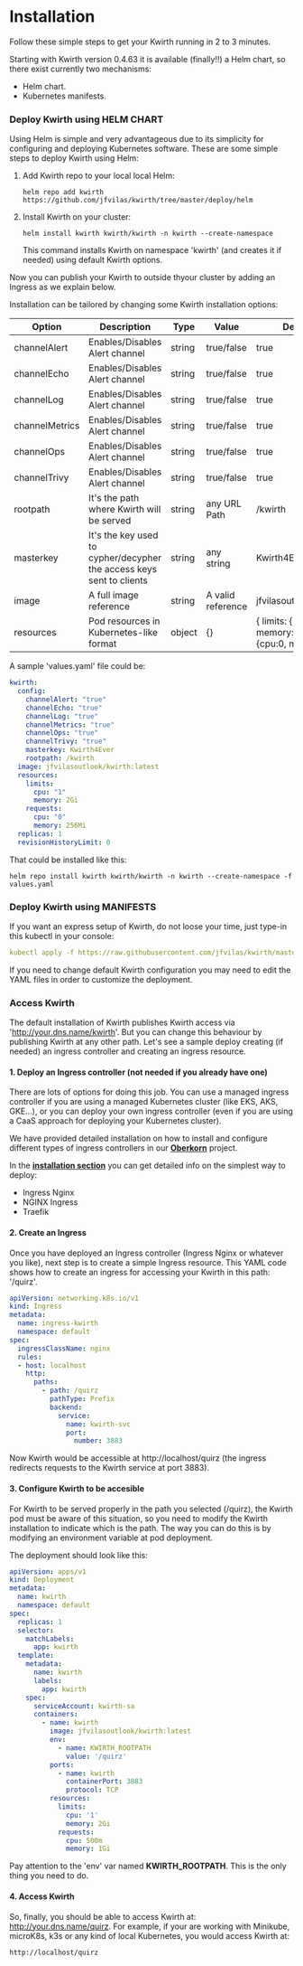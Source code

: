 # Installation
Follow these simple steps to get your Kwirth running in 2 to 3 minutes.

Starting with Kwirth version 0.4.63 it is available (finally!!) a 
Helm chart, so there exist currently two mechanisms:
  - Helm chart.
  - Kubernetes manifests.


### Deploy Kwirth using HELM CHART
Using Helm is simple and very advantageous due to its simplicity for configuring and deploying Kubernetes software. These are some simple steps to deploy Kwirth using Helm:

  1. Add Kwirth repo to your local local Helm:
     ```
     helm repo add kwirth https://github.com/jfvilas/kwirth/tree/master/deploy/helm
     ```
  2. Install Kwirth on your cluster:
     ```
     helm install kwirth kwirth/kwirth -n kwirth --create-namespace
     ```
     This command installs Kwirth on namespace 'kwirth' (and creates it if needed) using default Kwirth options.

Now you can publish your Kwirth to outside thyour cluster by adding an Ingress as we explain below.

Installation can be tailored by changing some Kwirth installation options:

| Option        | Description | Type | Value  |Default value |
| -             | -           | -    |-       |-             |
| channelAlert  | Enables/Disables Alert channel | string | true/false  | true |
| channelEcho   | Enables/Disables Alert channel | string | true/false  | true  |
| channelLog    | Enables/Disables Alert channel | string | true/false  | true  |
| channelMetrics| Enables/Disables Alert channel | string | true/false  | true  |
| channelOps    | Enables/Disables Alert channel | string | true/false  | true  |
| channelTrivy  | Enables/Disables Alert channel | string | true/false  | true  |
| rootpath      | It's the path where Kwirth will be served | string | any URL Path | /kwirth  |
| masterkey     | It's the key used to cypher/decypher the access keys sent to clients | string | any string | Kwirth4Ever  |
| image         | A full image reference | string | A valid reference | jfvilasoutlook/kwirth:latest |
| resources     | Pod resources in Kubernetes-like format | object | {}  | { limits: { cpu:1, memory:2Gi }, requests: {cpu:0, memory:256Mi } }|

A sample 'values.yaml' file could be:

```yaml
kwirth:
  config:
    channelAlert: "true"
    channelEcho: "true"
    channelLog: "true"
    channelMetrics: "true"
    channelOps: "true"
    channelTrivy: "true"
    masterkey: Kwirth4Ever
    rootpath: /kwirth
  image: jfvilasoutlook/kwirth:latest
  resources:
    limits:
      cpu: "1"
      memory: 2Gi
    requests:
      cpu: "0"
      memory: 256Mi
  replicas: 1
  revisionHistoryLimit: 0
```

That could be installed like this:
```
helm repo install kwirth kwirth/kwirth -n kwirth --create-namespace -f values.yaml
```

### Deploy Kwirth using MANIFESTS
If you want an express setup of Kwirth, do not loose your time, just type-in this kubectl in your console:

```yaml
kubectl apply -f https://raw.githubusercontent.com/jfvilas/kwirth/master/test/kwirth.yaml
```

If you need to change default Kwirth configuration you may need to edit the YAML files in order to customize the deployment.

### Access Kwirth
The default installation of Kwirth publishes Kwirth access via 'http://your.dns.name/kwirth'. But you can change this behaviour by publishing Kwirth at any other path. Let's see a sample deploy creating (if needed) an ingress controller and creating an ingress resource.

#### 1. Deploy an Ingress controller (not needed if you already have one)
There are lots of options for doing this job. You can use a managed ingress controller if you are using a managed Kubernetes cluster (like EKS, AKS, GKE...), or you can deploy your own ingress controller (even if you are using a CaaS approach for deploying your Kubernetes cluster).

We have provided detailed installation on how to install and configure different types of ingress controllers in our [**Oberkorn**](https://jfvilas.github.io/oberkorn/#/README) project.

In the [**installation section**](https://jfvilas.github.io/oberkorn/#/ingins) you can get detailed info on the simplest way to deploy:
  - Ingress Nginx
  - NGINX Ingress
  - Traefik

#### 2. Create an Ingress
Once you have deployed an Ingress controller (Ingress Nginx or whatever you like), next step is to create a simple Ingress resource. This YAML code shows how to create an ingress for accessing your Kwirth in this path: '/quirz'.

```yaml
apiVersion: networking.k8s.io/v1
kind: Ingress
metadata:
  name: ingress-kwirth
  namespace: default
spec:
  ingressClassName: nginx
  rules:
  - host: localhost
    http:
      paths:
        - path: /quirz
          pathType: Prefix
          backend:
            service:
              name: kwirth-svc
              port:
                number: 3883
```

Now Kwirth would be accessible at http://localhost/quirz (the ingress redirects requests to the Kwirth service at port 3883).

#### 3. Configure Kwirth to be accesible
For Kwirth to be served properly in the path you selected (/quirz), the Kwirth pod must be aware of this situation, so you need to modify the Kwirth installation to indicate which is the path. The way you can do this is by modifying an environment variable at pod deployment.

The deployment should look like this:

```yaml
apiVersion: apps/v1
kind: Deployment
metadata:
  name: kwirth
  namespace: default
spec:
  replicas: 1
  selector:
    matchLabels:
      app: kwirth
  template:
    metadata:
      name: kwirth
      labels:
        app: kwirth
    spec:
      serviceAccount: kwirth-sa
      containers:
        - name: kwirth
          image: jfvilasoutlook/kwirth:latest
          env:
            - name: KWIRTH_ROOTPATH
              value: '/quirz'
          ports:
            - name: kwirth
              containerPort: 3883
              protocol: TCP
          resources:
            limits:
              cpu: '1'
              memory: 2Gi
            requests:
              cpu: 500m
              memory: 1Gi
```

Pay attention to the 'env' var named **KWIRTH_ROOTPATH**. This is the only thing you need to do.

#### 4. Access Kwirth
So, finally, you should be able to access Kwirth at: http://your.dns.name/quirz. For example, if your are working with Minikube, microK8s, k3s or any kind of local Kubernetes, you would access Kwirth at:

```bash
http://localhost/quirz
```
